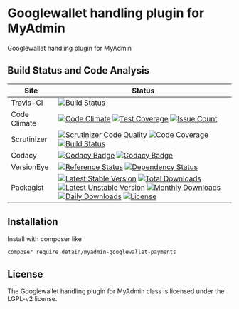 # Googlewallet handling plugin for MyAdmin

Googlewallet handling plugin for MyAdmin

## Build Status and Code Analysis

Site          | Status
--------------|---------------------------
Travis-CI     | [![Build Status](https://travis-ci.org/detain/myadmin-googlewallet-payments.svg?branch=master)](https://travis-ci.org/detain/myadmin-googlewallet-payments)
Code Climate  | [![Code Climate](https://codeclimate.com/github/detain/myadmin-googlewallet-payments/badges/gpa.svg)](https://codeclimate.com/github/detain/myadmin-googlewallet-payments) [![Test Coverage](https://codeclimate.com/github/detain/myadmin-googlewallet-payments/badges/coverage.svg)](https://codeclimate.com/github/detain/myadmin-googlewallet-payments/coverage) [![Issue Count](https://codeclimate.com/github/detain/myadmin-googlewallet-payments/badges/issue_count.svg)](https://codeclimate.com/github/detain/myadmin-googlewallet-payments)
Scrutinizer   | [![Scrutinizer Code Quality](https://scrutinizer-ci.com/g/myadmin-plugins/myadmin-googlewallet-payments/badges/quality-score.png?b=master)](https://scrutinizer-ci.com/g/myadmin-plugins/myadmin-googlewallet-payments/?branch=master) [![Code Coverage](https://scrutinizer-ci.com/g/myadmin-plugins/myadmin-googlewallet-payments/badges/coverage.png?b=master)](https://scrutinizer-ci.com/g/myadmin-plugins/myadmin-googlewallet-payments/?branch=master) [![Build Status](https://scrutinizer-ci.com/g/myadmin-plugins/myadmin-googlewallet-payments/badges/build.png?b=master)](https://scrutinizer-ci.com/g/myadmin-plugins/myadmin-googlewallet-payments/build-status/master)
Codacy        | [![Codacy Badge](https://api.codacy.com/project/badge/Grade/226251fc068f4fd5b4b4ef9a40011d06)](https://www.codacy.com/app/detain/myadmin-googlewallet-payments) [![Codacy Badge](https://api.codacy.com/project/badge/Coverage/25fa74eb74c947bf969602fcfe87e349)](https://www.codacy.com/app/detain/myadmin-googlewallet-payments?utm_source=github.com&utm_medium=referral&utm_content=detain/myadmin-googlewallet-payments&utm_campaign=Badge_Coverage)
VersionEye    | [![Reference Status](https://www.versioneye.com/php/detain:myadmin-googlewallet-payments/reference_badge.svg?style=flat)](https://www.versioneye.com/php/detain:myadmin-googlewallet-payments/references) [![Dependency Status](https://www.versioneye.com/user/projects/592f7318bafc5500414dfd2a/badge.svg?style=flat-square)](https://www.versioneye.com/user/projects/592f7318bafc5500414dfd2a)
Packagist     | [![Latest Stable Version](https://poser.pugx.org/detain/myadmin-googlewallet-payments/version)](https://packagist.org/packages/detain/myadmin-googlewallet-payments) [![Total Downloads](https://poser.pugx.org/detain/myadmin-googlewallet-payments/downloads)](https://packagist.org/packages/detain/myadmin-googlewallet-payments) [![Latest Unstable Version](https://poser.pugx.org/detain/myadmin-googlewallet-payments/v/unstable)](//packagist.org/packages/detain/myadmin-googlewallet-payments) [![Monthly Downloads](https://poser.pugx.org/detain/myadmin-googlewallet-payments/d/monthly)](https://packagist.org/packages/detain/myadmin-googlewallet-payments) [![Daily Downloads](https://poser.pugx.org/detain/myadmin-googlewallet-payments/d/daily)](https://packagist.org/packages/detain/myadmin-googlewallet-payments) [![License](https://poser.pugx.org/detain/myadmin-googlewallet-payments/license)](https://packagist.org/packages/detain/myadmin-googlewallet-payments)


## Installation

Install with composer like

```sh
composer require detain/myadmin-googlewallet-payments
```

## License

The Googlewallet handling plugin for MyAdmin class is licensed under the LGPL-v2 license.

